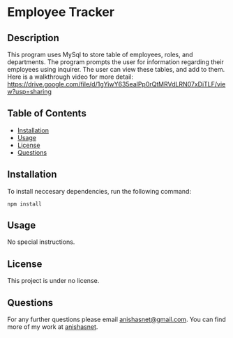 
# Employee Tracker

## Description
This program uses MySql to store table of employees, roles, and departments. The program prompts the user for information regarding their employees using inquirer. The user can view these tables, and add to them. Here is a walkthrough video for more detail: https://drive.google.com/file/d/1gYiwY635ealPp0rQtMRVdLRN07xDiTLF/view?usp=sharing

## Table of Contents
* [Installation](#installation)
* [Usage](#usage)
* [License](#license)
* [Questions](#questions)

## Installation

To install neccesary dependencies, run the following command:

```
npm install
```

## Usage

No special instructions.

## License

This project is under no license.

## Questions

For any further questions please email anishasnet@gmail.com. You can find more of my work at [anishasnet](https://github.com/anishasnet).
    